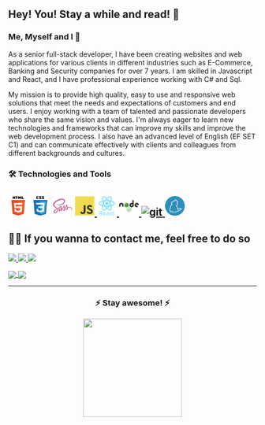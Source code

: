 ## Hey! You! Stay a while and read! 📖

### Me, Myself and I 🤵

As a senior full-stack developer, I have been creating websites and web applications for various clients in different industries such as E-Commerce, Banking and Security companies for over 7 years. I am skilled in Javascript and React, and I have professional experience working with C# and Sql.

My mission is to provide high quality, easy to use and responsive web solutions that meet the needs and expectations of customers and end users. I enjoy working with a team of talented and passionate developers who share the same vision and values. I'm always eager to learn new technologies and frameworks that can improve my skills and improve the web development process. I also have an advanced level of English (EF SET C1) and can communicate effectively with clients and colleagues from different backgrounds and cultures.

### 🛠️ Technologies and Tools
<a href="https://www.w3.org/html/"> <img src="https://raw.githubusercontent.com/devicons/devicon/master/icons/html5/html5-original-wordmark.svg" alt="html5" style="max-width:100%;" width="40" height="40"></a>
<a href="https://www.w3schools.com/css/" rel="nofollow"> <img src="https://raw.githubusercontent.com/devicons/devicon/master/icons/css3/css3-original-wordmark.svg" alt="css3" style="max-width:100%;" width="40" height="40"></a>
<a href="https://sass-lang.com" rel="nofollow"> <img src="https://raw.githubusercontent.com/devicons/devicon/master/icons/sass/sass-original.svg" alt="sass" style="max-width:100%;" width="40" height="40"></a>
<a href="https://developer.mozilla.org/en-US/docs/Web/JavaScript" rel="nofollow"> <img src="https://raw.githubusercontent.com/devicons/devicon/master/icons/javascript/javascript-original.svg" alt="javascript" style="max-width:100%;" width="40" height="40"> </a>
<a href="https://reactjs.org/" rel="nofollow"> <img src="https://raw.githubusercontent.com/devicons/devicon/master/icons/react/react-original-wordmark.svg" alt="react" style="max-width:100%;" width="40" height="40"> </a>
<a href="https://nodejs.org" rel="nofollow"> <img src="https://raw.githubusercontent.com/devicons/devicon/master/icons/nodejs/nodejs-original-wordmark.svg" alt="nodejs" style="max-width:100%;" width="40" height="40"> </a>
<a href="https://git-scm.com/" rel="nofollow"> <img src="https://camo.githubusercontent.com/fbfcb9e3dc648adc93bef37c718db16c52f617ad055a26de6dc3c21865c3321d/68747470733a2f2f7777772e766563746f726c6f676f2e7a6f6e652f6c6f676f732f6769742d73636d2f6769742d73636d2d69636f6e2e737667" alt="git" data-canonical-src="https://www.vectorlogo.zone/logos/git-scm/git-scm-icon.svg" style="max-width:100%;" width="40" height="40"> </a>
<a href="https://yarnpkg.com/" rel="nofollow"> <img src="https://raw.githubusercontent.com/devicons/devicon/master/icons/yarn/yarn-original.svg" alt="yarn" style="max-width:100%;" width="40" height="40"> </a>
---
  
## 👨‍🚀 If you wanna to contact me, feel free to do so

<a href="https://www.linkedin.com/in/felipe-ribeiro-moraes/"> <img src="https://img.shields.io/badge/LinkedIn-0077B5?style=for-the-badge&logo=linkedin&logoColor=white"> </a>
<a href="https://github.com/FelipeM920"> <img src="https://img.shields.io/badge/GitHub-100000?style=for-the-badge&logo=github&logoColor=white"> </a>
<a href="mailto:felipemoraes920@gmail.com"> <img src="https://img.shields.io/badge/Gmail-D14836?style=for-the-badge&logo=gmail&logoColor=white"> </a>
  
<a href="https://github.com/FelipeM920/github-readme-stats">
  <img align="center" src="https://github-readme-stats.vercel.app/api?username=FelipeM920&show_icons=true&theme=tokyonight&count_private=true&hide=stars" />
</a>
<a href="https://github.com/FelipeM920/convoychat">
  <img align="center" height="170px" src="https://github-readme-stats.vercel.app/api/top-langs/?username=FelipeM920&hide=Ruby,Java,Objective-C,Starlark&layout=compact" />
</a>

---

<h3><p align="center">⚡ Stay awesome! ⚡</p></h3>
<div align="center"><img src="https://media.giphy.com/media/ASd0Ukj0y3qMM/source.gif" width="200" height="200" /></div>
<!--
**FelipeM920/FelipeM920** is a ✨ _special_ ✨ repository because its `README.md` (this file) appears on your GitHub profile.

Here are some ideas to get you started:

- 🔭 I’m currently working on ...
- 🌱 I’m currently learning ...
- 👯 I’m looking to collaborate on ...
- 🤔 I’m looking for help with ...
- 💬 Ask me about ...
- 📫 How to reach me: ...
- 😄 Pronouns: ...
- ⚡ Fun fact: ...
-->
